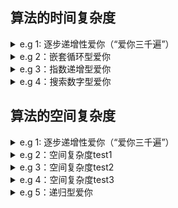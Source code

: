 ## 算法的时间复杂度

<details><summary>e.g 1: 逐步递增性爱你（“爱你三千遍”）</summary>
  
```C
#include<stdio.h>

void LoveYou(int n)
{
  int i=1;
  while(i<=n)
  {
    i++;
    printf("I Love You %d.\n",i);
  }
  printf("I Love You More Than %d.\n",n);
}

int main()
{
  loveYou(3000);
  
  return 0;
}

//T(n)=3*n+3=O(n)
```
</details>
  
<details><summary>e.g 2：嵌套循环型爱你</summary>
  
```C
#include<stdio.h>

void LoveYou(int n)
{
  int i=1;
  while(i<=n) // T1(n)=O(n)
  {
    i++;
    printf("I Love You %d.\n",i);
    for(int j=1; j<=n; j++)
    {
      printf("I am Iron Man.\n");// T2(n)=O(n^2)
    }
  }
  printf("I Love You More Than %d.\n",n);
}

int main()
{
  loveYou(3000);
  
  return 0;
}

//T(n)=O(n^2)
//嵌套循环只需考虑最内层循环
```
</details>
  
<details><summary>e.g 3：指数递增型爱你</summary>
  
```C
#include<stdio.h>

void LoveYou(int n)
{
  int i=1;
  while(i<=n) // T1(n)=O(n)
  {
    i=i*2;
    printf("I Love You %d.\n",i);
  }
  printf("I Love You More Than %d.\n",n);
}

int main()
{
  loveYou(3000);
  
  return 0;
}

//T(n)=O(log_2n)

```
</details>
  
<details><summary>e.g 4：搜索数字型爱你</summary>
  
```C
#include<stdio.h>

void LoveYou(int flag[], int n)
{
  printf("I am Iron Man.\n");
  for(int i=0; i<=n; i++)  
  {
    if(flag[i]==n)
    {
      printf("I Love You %d.\n",n);
      break;
    }
  }
}

int main()
{
  int flag[n]={1...n};// flag 数组中乱序存放了 1～n 这些数
  loveYou(flag,n);
  
  return 0;
}

//1<=T(n)<=n
//T(n)best=O(1)
//T(n)worst=O(n)  ->*
//T(n)averge=O(n*(n+1)/2) ->*
```
  
</details>
  
## 算法的空间复杂度
<details><summary>e.g 1: 逐步递增性爱你（“爱你三千遍”）</summary>
  
```C
#include<stdio.h>

void LoveYou(int n)
{
  int i=1;
  while(i<=n)
  {
    i++;
    printf("I Love You %d.\n",i);
  }
  printf("I Love You More Than %d.\n",n);
}

int main()
{
  loveYou(3000);
  
  return 0;
}

//T(n)=3*n+3=O(n)
//无论问题规模如何变化，算法所需的内存空间都是固定的常量
//S(n)=O(1)->原地工作
```
</details>
  
<details><summary>e.g 2：空间复杂度test1</summary>
  
```C
void test(int n)
{
  int flag[n];// 声明一个长度为 n 的数组
  int i;
  //...省略其他顺序代码
}
//假设一个int 变量占4Bits
//则所需内存空间 S(n)=4+4*n+4=4*n+8=O(n)
```
</details>
  
<details><summary>e.g 3：空间复杂度test2</summary>
  
```C
void test(int n)
{
  int flag[n][n];// 声明 n*n 的二维数组
  int i;
  //...省略其他顺序代码
}
//假设一个int 变量占4Bits
//则所需内存空间 S(n)=4+4*n*n+4=4*n^2+8=O(n^2)
```
  
</details>
  
<details><summary>e.g 4：空间复杂度test3</summary>
  
```C
void test(int n)
{
  int flag[n][n];// 声明 n*n 的二维数组
  int other[n]; // 声明一个长度为 n 的数组
  int i;
  //...省略其他顺序代码
}
//假设一个int 变量占4Bits
//则所需内存空间 S(n)=O(n^2)+O(n)+O(1)=O(n^2)
```
  
</details>

<details><summary>e.g 5：递归型爱你</summary>
  
```C
void loveYou(int n)
{
  int a,b,c;// 声明 n*n 的二维数组
  //...省略其他顺序代码
  if(n >1)
  {
    loveYou(n-1);
  }
  printf("I Love You %d.\n",n);
}
//假设一个int 变量占4Bits
//则所需内存空间 S(n)=O(n^2)+O(n)+O(1)=O(n^2)
```
  
</details>
